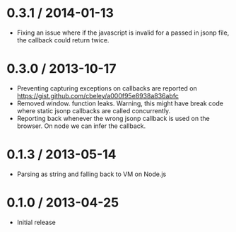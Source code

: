 0.3.1 / 2014-01-13
==================
  * Fixing an issue where if the javascript is invalid for a passed in jsonp file, the callback could return twice.

0.3.0 / 2013-10-17
==================

* Preventing capturing exceptions on callbacks are reported on https://gist.github.com/cbeley/a000f95e8938a836abfc
* Removed window. function leaks. Warning, this might have break code where static jsonp callbacks are called concurrently.
* Reporting back whenever the wrong jsonp callback is used on the browser. On node we can infer the callback.

0.1.3 / 2013-05-14
==================

  * Parsing as string and falling back to VM on Node.js


0.1.0 / 2013-04-25
==================

  * Initial release
